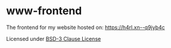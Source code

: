 # www-frontend

The frontend for my website hosted on: https://h4rl.xn--q9jyb4c

Licensed under [BSD-3 Clause License](https://github.com/h4rldev/portfolio-frontend/blob/main/LICENSE)
